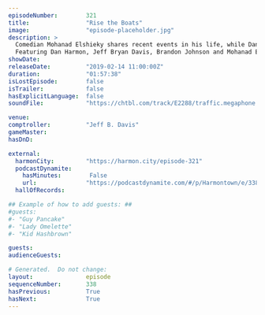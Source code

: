 ```yaml
---
episodeNumber:        321
title:                "Rise the Boats"
image:                "episode-placeholder.jpg"
description: >
  Comedian Mohanad Elshieky shares recent events in his life, while Dan shares relatable tales of house shopping. Brandon Johnson is back, filling in for Spencer.
  Featuring Dan Harmon, Jeff Bryan Davis, Brandon Johnson and Mohanad Elshieky.
showDate:             
releaseDate:          "2019-02-14 11:00:00Z"
duration:             "01:57:38"
isLostEpisode:        false
isTrailer:            false
hasExplicitLanguage:  false
soundFile:            "https://chtbl.com/track/E2288/traffic.megaphone.fm/STA5039539011.mp3?updated=1596564385"

venue:                
comptroller:          "Jeff B. Davis"
gameMaster:           
hasDnD:               

external:
  harmonCity:         "https://harmon.city/episode-321"
  podcastDynamite:
    hasMinutes:        False
    url:              "https://podcastdynamite.com/#/p/Harmontown/e/338/321"
  hallOfRecords:      

## Example of how to add guests: ##
#guests:
#- "Guy Pancake"
#- "Lady Omelette"
#- "Kid Hashbrown"

guests:
audienceGuests:

# Generated.  Do not change:
layout:               episode
sequenceNumber:       338
hasPrevious:          True
hasNext:              True
---
```


<!-- The episode description will be rendered here -->
<!-- Add your content below here -->

